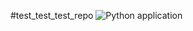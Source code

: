 #test_test_test_repo
![Python application](https://github.com/Mustafa86/test_test_test_repo/workflows/Python%20application/badge.svg)
